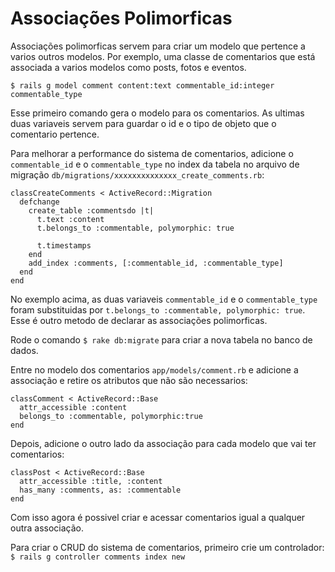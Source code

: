 # Associações Polimorficas

Associações polimorficas servem para criar um modelo que pertence a varios outros modelos. Por exemplo, uma classe de comentarios que está associada a varios modelos como posts, fotos e eventos.

```$ rails g model comment content:text commentable_id:integer commentable_type```

Esse primeiro comando gera o modelo para os comentarios. As ultimas duas variaveis servem para guardar o id e o tipo de objeto que o comentario pertence. 

Para melhorar a performance do sistema de comentarios, adicione o ```commentable_id``` e o ```commentable_type``` no index da tabela no arquivo de migração ```db/migrations/xxxxxxxxxxxxxx_create_comments.rb```:

	classCreateComments < ActiveRecord::Migration
	  defchange
	    create_table :commentsdo |t|
	      t.text :content
	      t.belongs_to :commentable, polymorphic: true
	
	      t.timestamps
	    end
	    add_index :comments, [:commentable_id, :commentable_type]
	  end
	end

No exemplo acima, as duas variaveis ```commentable_id``` e o ```commentable_type``` foram substituidas por ```t.belongs_to :commentable, polymorphic: true```. Esse é outro metodo de declarar as associações polimorficas.

Rode o comando ```$ rake db:migrate``` para criar a nova tabela no banco de dados.

Entre no modelo dos comentarios ```app/models/comment.rb``` e adicione a associação e retire os atributos que não são necessarios:
	
	classComment < ActiveRecord::Base
	  attr_accessible :content
	  belongs_to :commentable, polymorphic:true
	end

Depois, adicione o outro lado da associação para cada modelo que vai ter comentarios:

	classPost < ActiveRecord::Base
	  attr_accessible :title, :content
	  has_many :comments, as: :commentable
	end

Com isso agora é possivel criar e acessar comentarios igual a qualquer outra associação.

Para criar o CRUD do sistema de comentarios, primeiro crie um controlador:
```$ rails g controller comments index new```

